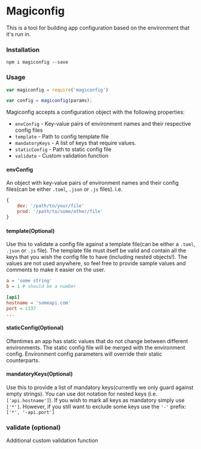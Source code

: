 # Magiconfig
This is a tool for building app configuration based on the environment that it's run in.

### Installation
```
npm i magiconfig --save
```

### Usage

```javascript
var magiconfig = require('magiconfig')
```

```javascript
var config = magiconfig(params);
```

Magiconfig accepts a configuration object with the following properties:
* `envConfig` - Key-value pairs of environment names and their respective config files
* `template` - Path to config template file
* `mandatoryKeys` - A list of keys that require values.
* `staticConfig` - Path to static config file
* `validate` - Custom validation function

#### envConfig
An object with key-value pairs of environment names and their config files(can be either `.toml`, `.json` or `.js` files). i.e.
```javascript
{
    dev: '/path/to/your/file'
    prod: '/path/to/some/other/file'
}
```

#### template(Optional)
Use this to validate a config file against a template file(can be either a `.toml`, `.json` or `.js` file).
The template file must itself be valid and contain all the keys that you wish the config file to have (including nested objects!). The values are not used anywhere, so feel free to provide sample values and comments to make it easier on the user.

```toml
a = 'some string'
b = 1 # should be a number

[api]
hostname = 'someapi.com'
port = 1337
...
```
#### staticConfig(Optional)
Oftentimes an app has static values that do not change between different environments.
The static config file will be merged with the environment config.
Environment config parameters will override their static counterparts.

#### mandatoryKeys(Optional)
Use this to provide a list of mandatory keys(currently we only guard against empty strings).
You can use dot notation for nested keys (i.e. `['api.hostname']`).
If you wish to mark all keys as mandatory simply use `['*']`. However, if you still want to exclude some keys use the `'-'` prefix: `['*', '-api.port']`

### validate (optional)
Additional custom validation function
